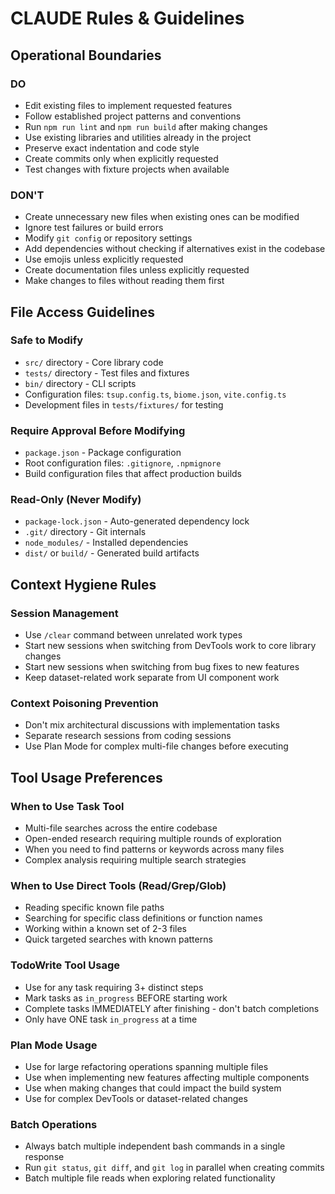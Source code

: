 # CLAUDE Rules & Guidelines

## Operational Boundaries

### DO
- Edit existing files to implement requested features
- Follow established project patterns and conventions
- Run `npm run lint` and `npm run build` after making changes
- Use existing libraries and utilities already in the project
- Preserve exact indentation and code style
- Create commits only when explicitly requested
- Test changes with fixture projects when available

### DON'T  
- Create unnecessary new files when existing ones can be modified
- Ignore test failures or build errors
- Modify `git config` or repository settings
- Add dependencies without checking if alternatives exist in the codebase
- Use emojis unless explicitly requested
- Create documentation files unless explicitly requested
- Make changes to files without reading them first

## File Access Guidelines

### Safe to Modify
- `src/` directory - Core library code
- `tests/` directory - Test files and fixtures
- `bin/` directory - CLI scripts
- Configuration files: `tsup.config.ts`, `biome.json`, `vite.config.ts`
- Development files in `tests/fixtures/` for testing

### Require Approval Before Modifying
- `package.json` - Package configuration
- Root configuration files: `.gitignore`, `.npmignore`
- Build configuration files that affect production builds

### Read-Only (Never Modify)
- `package-lock.json` - Auto-generated dependency lock
- `.git/` directory - Git internals
- `node_modules/` - Installed dependencies
- `dist/` or `build/` - Generated build artifacts

## Context Hygiene Rules

### Session Management
- Use `/clear` command between unrelated work types
- Start new sessions when switching from DevTools work to core library changes
- Start new sessions when switching from bug fixes to new features
- Keep dataset-related work separate from UI component work

### Context Poisoning Prevention
- Don't mix architectural discussions with implementation tasks
- Separate research sessions from coding sessions
- Use Plan Mode for complex multi-file changes before executing

## Tool Usage Preferences

### When to Use Task Tool
- Multi-file searches across the entire codebase
- Open-ended research requiring multiple rounds of exploration
- When you need to find patterns or keywords across many files
- Complex analysis requiring multiple search strategies

### When to Use Direct Tools (Read/Grep/Glob)
- Reading specific known file paths
- Searching for specific class definitions or function names
- Working within a known set of 2-3 files
- Quick targeted searches with known patterns

### TodoWrite Tool Usage
- Use for any task requiring 3+ distinct steps
- Mark tasks as `in_progress` BEFORE starting work
- Complete tasks IMMEDIATELY after finishing - don't batch completions
- Only have ONE task `in_progress` at a time

### Plan Mode Usage
- Use for large refactoring operations spanning multiple files
- Use when implementing new features affecting multiple components
- Use when making changes that could impact the build system
- Use for complex DevTools or dataset-related changes

### Batch Operations
- Always batch multiple independent bash commands in a single response
- Run `git status`, `git diff`, and `git log` in parallel when creating commits
- Batch multiple file reads when exploring related functionality